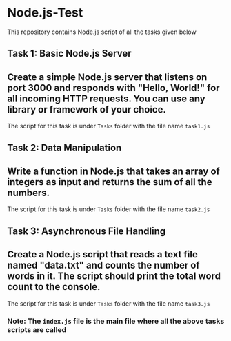 # Node.js-Test
This repository contains Node.js script of all the tasks given below

## Task 1: Basic Node.js Server
## Create a simple Node.js server that listens on port 3000 and responds with "Hello, World!" for all incoming HTTP requests. You can use any library or framework of your choice.
The script for this task is under `Tasks` folder with the file name `task1.js`

## Task 2: Data Manipulation
## Write a function in Node.js that takes an array of integers as input and returns the sum of all the numbers.
The script for this task is under `Tasks` folder with the file name `task2.js`

## Task 3: Asynchronous File Handling
## Create a Node.js script that reads a text file named "data.txt" and counts the number of words in it. The script should print the total word count to the console.
The script for this task is under `Tasks` folder with the file name `task3.js`

### Note: The `index.js` file is the main file where all the above tasks scripts are called
